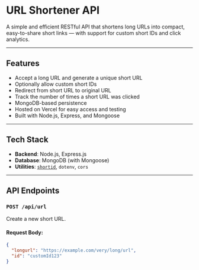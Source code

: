 # URL Shortener API

A simple and efficient RESTful API that shortens long URLs into compact, easy-to-share short links — with support for custom short IDs and click analytics.

---

## Features

- Accept a long URL and generate a unique short URL
- Optionally allow custom short IDs
- Redirect from short URL to original URL
- Track the number of times a short URL was clicked
- MongoDB-based persistence
- Hosted on Vercel for easy access and testing
- Built with Node.js, Express, and Mongoose

---

## Tech Stack

- **Backend**: Node.js, Express.js
- **Database**: MongoDB (with Mongoose)
- **Utilities**: [`shortid`](https://www.npmjs.com/package/shortid), `dotenv`, `cors`

---

## API Endpoints

### `POST /api/url`

Create a new short URL.

#### Request Body:
```json
{
  "longurl": "https://example.com/very/long/url",
  "id": "customId123" 
}
